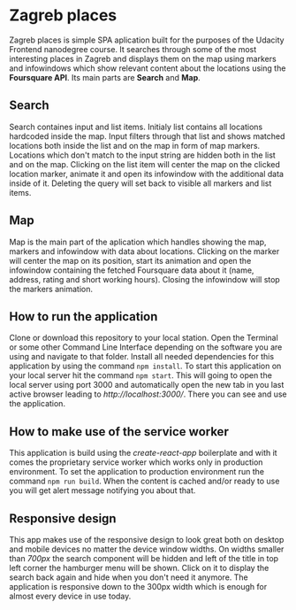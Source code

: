 # Zagreb places

Zagreb places is simple SPA aplication built for the purposes of the Udacity Frontend nanodegree course.
It searches through some of the most interesting places in Zagreb and displays them on the map using markers and infowindows which show
relevant content about the locations using the **Foursquare API**.
Its main parts are **Search** and **Map**.

## Search

Search containes input and list items. Initialy list contains all locations hardcoded inside the map. Input filters through that list and
shows matched locations both inside the list and on the map in form of map markers. Locations which don't match to the input string are hidden
both in the list and on the map.
Clicking on the list item will center the map on the clicked location marker, animate it and open its infowindow with the additional data inside of it.
Deleting the query will set back to visible all markers and list items.

## Map

Map is the main part of the aplication which handles showing the map, markers and infowindow with data about locations.
Clicking on the marker will center the map on its position, start its animation and open the infowindow containing the fetched
Foursquare data about it (name, address, rating and short working hours). Closing the infowindow will stop the markers animation.


## How to run the application

Clone or download this repository to your local station. Open the Terminal or some other Command Line Interface depending on the
software you are using and navigate to that folder. Install all needed dependencies for this application by using the command
`npm install`. To start this application on your local server hit the command `npm start`. This will going to open the local server using port 3000 and automatically open the new tab in you last active browser leading to *http://localhost:3000/*.
There you can see and use the application.

## How to make use of the service worker

This application is build using the *create-react-app* boilerplate and with it comes the proprietary service worker which works only in production environment.
To set the application to production environment run the command `npm run build`.
When the content is cached and/or ready to use you will get alert message notifying you about that.

## Responsive design

This app makes use of the responsive design to look great both on desktop and mobile devices no matter the device window widths.
On widths smaller than *700px* the search component will be hidden and left of the title in top left corner the hamburger menu will be shown.
Click on it to display the search back again and hide when you don't need it anymore.
The application is responsive down to the 300px width which is enough for almost every device in use today.